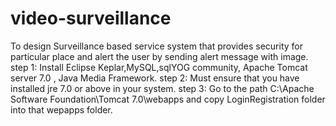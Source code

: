 # video-surveillance
To design Surveillance based service system that provides security for particular place and alert the user by sending alert message with image. 
step 1: Install Eclipse Keplar,MySQL,sqlYOG community, Apache Tomcat server 7.0 , Java Media Framework.
step 2: Must ensure that you have installed jre 7.0 or above in your system.
step 3: Go to the path C:\Apache Software Foundation\Tomcat 7.0\webapps and copy LoginRegistration folder into that wepapps folder.
